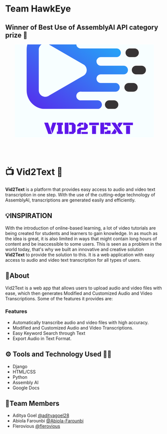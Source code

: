 # Team HawkEye
## Winner of Best Use of AssemblyAI API category prize 🎉

<center> <img src='Logo.png' alt="Project's logo"> </center>

<br></br>

#  📺  Vid2Text 📝 
**Vid2Text** is a platform that provides easy access to audio and video text transcription in one step. With the use of the cutting-edge technology of AssemblyAI, transcriptions are generated easily and efficiently.

## 💡INSPIRATION

With the introduction of online-based learning, a lot of video tutorials are being created for students and learners to gain knowledge. In as much as the idea is great, it is also limited in ways that might contain long hours of content and be inaccessible to some users. This is seen as a problem in the world today, that's why we built an innovative and creative solution  **Vid2Text** to provide the solution to this. It is a web application with easy access to audio and video text transcription for all types of users.

## 🍁About
Vid2Text is a web app that allows users to upload audio and video files with ease, which then generates Modified and Customized Audio and Video Transcriptions.
Some of the features it provides are:

### Features
- Automatically transcribe audio and video files with high accuracy. 
- Modified and Customized Audio and Video Transcriptions.
- Easy Keyword Search through Text
- Export Audio in Text Format.

## ⚙ Tools and Technology Used 👨‍💻
- Django
- HTML/CSS
- Python
- Assembly AI 
- Google Docs
## 🤼Team Members

- Aditya Goel [@adityagoel28](https://github.com/adityagoel28)
- Abiola Farounbi [@Abiola-Farounbi](https://github.com/Abiola-Farounbi)
- Flerovious [@flerovious](https://github.com/flerovious)


